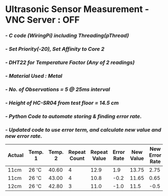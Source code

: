 # **Ultrasonic Sensor Measurement - VNC Server : OFF**
### *- C code (WiringPi) including Threading(pThread)*
### *- Set Priority(-20), Set Affinity to Core 2*
### *- DHT22 for Temperature Factor (Any of 2 readings)*
### *- Material Used : Metal*
### *- No. of Observations = 5 @ 25ms interval*
### *- Height of HC-SR04 from test floor = 14.5 cm*
### *- Python Code to automate storing & finding error rate.*
### *- Updated code to use error term, and calculate new value and new error rate.*

Actual | Temp. 1 | Temp. 2 | Repeat Count | Repeat Value | Error Rate | New Value | New Error Rate
---- | ---- | ---- | ---- | ---- | ---- | ---- | ----
 11cm | 26 'C | 40.60 | 4 | 12.9 | 1.9 | 13.75 | 2.75 
 11cm | 26 'C | 43.00 | 4 | 10.8 | -0.2 | 11.65 | 0.65 
 12cm | 26 'C | 42.80 | 3 | 11.0 | -1.0 | 11.5 | -0.5 
 